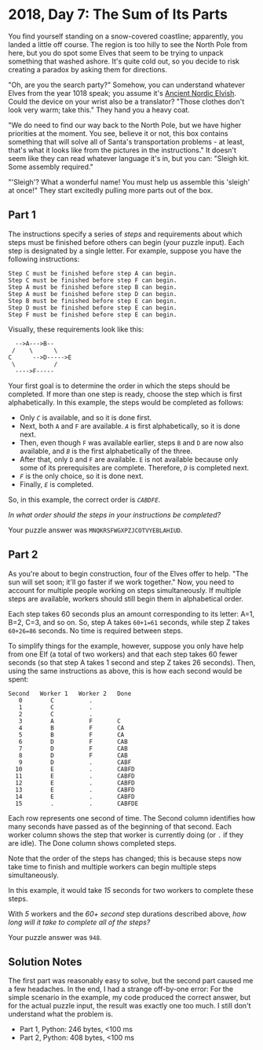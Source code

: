# 2018, Day 7: The Sum of Its Parts

You find yourself standing on a snow-covered coastline; apparently, you landed a little off course. The region is too hilly to see the North Pole from here, but you do spot some Elves that seem to be trying to unpack something that washed ashore. It's quite cold out, so you decide to risk creating a paradox by asking them for directions.

"Oh, are you the search party?" Somehow, you can understand whatever Elves from the year 1018 speak; you assume it's [Ancient Nordic Elvish](/2015/day/6). Could the device on your wrist also be a translator? "Those clothes don't look very warm; take this." They hand you a heavy coat.

"We do need to find our way back to the North Pole, but we have higher priorities at the moment. You see, believe it or not, this box contains something that will solve all of Santa's transportation problems - at least, that's what it looks like from the pictures in the instructions." It doesn't seem like they can read whatever language it's in, but you can: "Sleigh kit. Some assembly required."

"'Sleigh'? What a wonderful name! You must help us assemble this 'sleigh' at once!" They start excitedly pulling more parts out of the box.

## Part 1

The instructions specify a series of _steps_ and requirements about which steps must be finished before others can begin (your puzzle input). Each step is designated by a single letter. For example, suppose you have the following instructions:

    Step C must be finished before step A can begin.
    Step C must be finished before step F can begin.
    Step A must be finished before step B can begin.
    Step A must be finished before step D can begin.
    Step B must be finished before step E can begin.
    Step D must be finished before step E can begin.
    Step F must be finished before step E can begin.
    

Visually, these requirements look like this:

    
      -->A--->B--
     /    \      \
    C      -->D----->E
     \           /
      ---->F-----
    

Your first goal is to determine the order in which the steps should be completed. If more than one step is ready, choose the step which is first alphabetically. In this example, the steps would be completed as follows:

*   Only _`C`_ is available, and so it is done first.
*   Next, both `A` and `F` are available. _`A`_ is first alphabetically, so it is done next.
*   Then, even though `F` was available earlier, steps `B` and `D` are now also available, and _`B`_ is the first alphabetically of the three.
*   After that, only `D` and `F` are available. `E` is not available because only some of its prerequisites are complete. Therefore, _`D`_ is completed next.
*   _`F`_ is the only choice, so it is done next.
*   Finally, _`E`_ is completed.

So, in this example, the correct order is _`CABDFE`_.

_In what order should the steps in your instructions be completed?_

Your puzzle answer was `MNQKRSFWGXPZJCOTVYEBLAHIUD`.

## Part 2

As you're about to begin construction, four of the Elves offer to help. "The sun will set soon; it'll go faster if we work together." Now, you need to account for multiple people working on steps simultaneously. If multiple steps are available, workers should still begin them in alphabetical order.

Each step takes 60 seconds plus an amount corresponding to its letter: A=1, B=2, C=3, and so on. So, step A takes `60+1=61` seconds, while step Z takes `60+26=86` seconds. No time is required between steps.

To simplify things for the example, however, suppose you only have help from one Elf (a total of two workers) and that each step takes 60 fewer seconds (so that step A takes 1 second and step Z takes 26 seconds). Then, using the same instructions as above, this is how each second would be spent:

    Second   Worker 1   Worker 2   Done
       0        C          .        
       1        C          .        
       2        C          .        
       3        A          F       C
       4        B          F       CA
       5        B          F       CA
       6        D          F       CAB
       7        D          F       CAB
       8        D          F       CAB
       9        D          .       CABF
      10        E          .       CABFD
      11        E          .       CABFD
      12        E          .       CABFD
      13        E          .       CABFD
      14        E          .       CABFD
      15        .          .       CABFDE
    

Each row represents one second of time. The Second column identifies how many seconds have passed as of the beginning of that second. Each worker column shows the step that worker is currently doing (or `.` if they are idle). The Done column shows completed steps.

Note that the order of the steps has changed; this is because steps now take time to finish and multiple workers can begin multiple steps simultaneously.

In this example, it would take _15_ seconds for two workers to complete these steps.

With _5_ workers and the _60+ second_ step durations described above, _how long will it take to complete all of the steps?_

Your puzzle answer was `948`.


## Solution Notes

The first part was reasonably easy to solve, but the second part caused me a few headaches. In the end, I had a strange off-by-one error: For the simple scenario in the example, my code produced the correct answer, but for the actual puzzle input, the result was exactly one too much. I still don't understand what the problem is.

* Part 1, Python: 246 bytes, <100 ms
* Part 2, Python: 408 bytes, <100 ms
